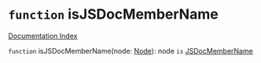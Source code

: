 # `function` isJSDocMemberName

[Documentation Index](../README.md)

`function` isJSDocMemberName(node: [Node](../private.interface.Node/README.md)): node `is` [JSDocMemberName](../private.interface.JSDocMemberName/README.md)